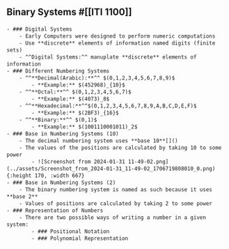 ## Binary Systems #[[ITI 1100]]
	- ### Digital Systems
		- Early Computers were designed to perform numeric computations
		- Use **discrete** elements of information named digits (finite sets)
		- ^^Digital Systems:^^ manuplate **discrete** elements of information
	- ### Different Numbering Systems
		- ^^**Decimal(Arabic):**^^ $(0,1,2,3,4,5,6,7,8,9)$
			- **Example:** $(452968)_{10}$
		- ^^**Octal:**^^ $(0,1,2,3,4,5,6,7)$
			- **Example:** $(4073)_8$
		- ^^**Hexadecimal:**^^$(0,1,2,3,4,5,6,7,8,9,A,B,C,D,E,F)$
			- **Example:** $(2BF3)_{16}$
		- ^^**Binary:**^^ $(0,1)$
			- **Example:** $(1001110001011)_2$
	- ### Base in Numbering Systems (10)
		- The decimal numbering system uses **base 10**[]()
		- The values of the positions are calculated by taking 10 to some power
			- ![Screenshot from 2024-01-31 11-49-02.png](../assets/Screenshot_from_2024-01-31_11-49-02_1706719808010_0.png){:height 170, :width 667}
	- ### Base in Numbering Systems (2)
		- The binary numbering system is named as such because it uses **base 2**
		- Values of positions are calculated by taking 2 to some power
	- ### Representation of Numbers
		- There are two possible ways of writing a number in a given system:
			- ### Positional Notation
			- ### Polynomial Representation